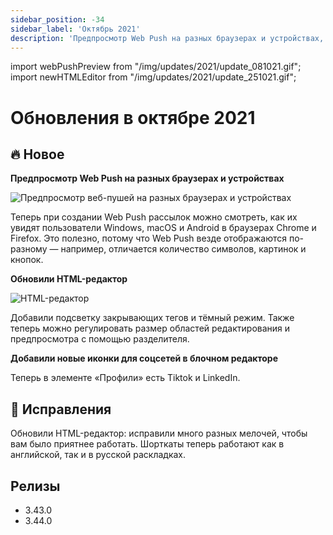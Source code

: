 ```yaml
---
sidebar_position: -34
sidebar_label: 'Октябрь 2021'
description: 'Предпросмотр Web Push на разных браузерах и устройствах, обновления HTML-редактора, новые иконки соцсетей в блочном редакторе'
---
```


import webPushPreview from "/img/updates/2021/update_081021.gif";
import newHTMLEditor from "/img/updates/2021/update_251021.gif";

# Обновления в октябре 2021

## 🔥 Новое

**Предпросмотр Web Push на разных браузерах и устройствах**

<p align="left">
    <img src={webPushPreview} alt="Предпросмотр веб-пушей на разных браузерах и устройствах" />
</p>

Теперь при создании Web Push рассылок можно смотреть, как их увидят пользователи Windows, macOS и Android в браузерах Chrome и Firefox. Это полезно, потому что Web Push везде отображаются по-разному — например, отличается количество символов, картинок и кнопок.

**Обновили HTML-редактор**

<p align="left">
    <img src={newHTMLEditor} alt="HTML-редактор" />
</p>

Добавили подсветку закрывающих тегов и тёмный режим. Также теперь можно регулировать размер областей редактирования и предпросмотра с помощью разделителя.

**Добавили новые иконки для соцсетей в блочном редакторе**

Теперь в элементе «Профили» есть Tiktok и LinkedIn.

## 🐛 Исправления

Обновили HTML-редактор: исправили много разных мелочей, чтобы вам было приятнее работать. Шорткаты теперь работают как в английской, так и в русской раскладках.

## Релизы

- 3.43.0
- 3.44.0
